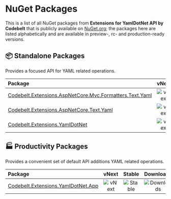 # NuGet Packages

This is a list of all NuGet packages from **Extensions for YamlDotNet API by Codebelt** that is publicly available on [NuGet.org](https://www.nuget.org/packages?q=Codebelt.Extensions); the packages here are listed alphabetically and are available in preview-, rc- and production-ready versions.

## 📦 Standalone Packages

Provides a focused API for YAML related operations.

|Package|vNext|Stable|Downloads|
|:--|:-:|:-:|:-:|
| [Codebelt.Extensions.AspNetCore.Mvc.Formatters.Text.Yaml](https://www.nuget.org/packages/Codebelt.Extensions.AspNetCore.Mvc.Formatters.Text.Yaml/) | ![vNext](https://img.shields.io/nuget/vpre/Codebelt.Extensions.AspNetCore.Mvc.Formatters.Text.Yaml?logo=nuget) | ![Stable](https://img.shields.io/nuget/v/Codebelt.Extensions.AspNetCore.Mvc.Formatters.Text.Yaml?logo=nuget) | ![Downloads](https://img.shields.io/nuget/dt/Codebelt.Extensions.AspNetCore.Mvc.Formatters.Text.Yaml?color=blueviolet&logo=nuget) |
| [Codebelt.Extensions.AspNetCore.Text.Yaml](https://www.nuget.org/packages/Codebelt.Extensions.AspNetCore.Text.Yaml/) | ![vNext](https://img.shields.io/nuget/vpre/Codebelt.Extensions.AspNetCore.Text.Yaml?logo=nuget) | ![Stable](https://img.shields.io/nuget/v/Codebelt.Extensions.AspNetCore.Text.Yaml?logo=nuget) | ![Downloads](https://img.shields.io/nuget/dt/Codebelt.Extensions.AspNetCore.Text.Yaml?color=blueviolet&logo=nuget) |
| [Codebelt.Extensions.YamlDotNet](https://www.nuget.org/packages/Codebelt.Extensions.YamlDotNet/) | ![vNext](https://img.shields.io/nuget/vpre/Codebelt.Extensions.YamlDotNet?logo=nuget) | ![Stable](https://img.shields.io/nuget/v/Codebelt.Extensions.YamlDotNet?logo=nuget) | ![Downloads](https://img.shields.io/nuget/dt/Codebelt.Extensions.YamlDotNet?color=blueviolet&logo=nuget) |

## 🏭 Productivity Packages

Provides a convenient set of default API additions YAML related operations.

|Package|vNext|Stable|Downloads|
|:--|:-:|:-:|:-:|
| [Codebelt.Extensions.YamlDotNet.App](https://www.nuget.org/packages/Codebelt.Extensions.YamlDotNet.App/) | ![vNext](https://img.shields.io/nuget/vpre/Codebelt.Extensions.YamlDotNet.App?logo=nuget) | ![Stable](https://img.shields.io/nuget/v/Codebelt.Extensions.YamlDotNet.App?logo=nuget) | ![Downloads](https://img.shields.io/nuget/dt/Codebelt.Extensions.YamlDotNet.App?color=blueviolet&logo=nuget) |
